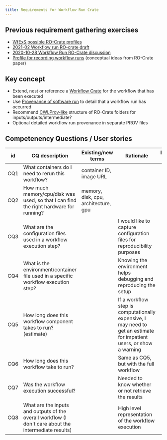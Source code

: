 ```yaml
---
title: Requirements for Workflow Run Crate
---
```


## Previous requirement gathering exercises

- [WfExS possible RO-Crate profiles](https://docs.google.com/document/d/1ALo0yQITwrzvmRPGzNqdG3zstr0XZ1FSliBjU2CNNwY/edit)
- [2021-02 Workflow run RO-crate draft](https://docs.google.com/document/d/1joew-17-C53xbi7xWdc-VWSMSrikA84J2wvy2Zv9Zvc/edit#)
- [2020-10-28 Workflow Run RO-Crate discussion](https://docs.google.com/document/d/1E02lUmHBBDrXi0JsQ9FZd4rXecl3XNfoGJuMfuQ2X2M/edit)
- [Profile for recording workflow runs](https://www.researchobject.org/2021-packaging-research-artefacts-with-ro-crate/manuscript.html#profile-for-recording-workflow-runs) (conceptual ideas from RO-Crate paper)

## Key concept

- Extend, nest or reference a [Workflow Crate](https://w3id.org/workflowhub/workflow-ro-crate/) for the workflow that has been executed
- Use [Provenance of software run](https://www.researchobject.org/ro-crate/1.1/provenance.html) to detail that a workflow run has occurred
- Recommend [CWLProv-like](https://w3id.org/cwl/prov/0.6.0) structure of RO-Crate folders for inputs/outputs/intermediate?
- Optional detailed workflow run provenance in separate PROV files

## Competenency Questions / User stories

id | CQ description | Existing/new terms | Rationale | Issue # |
 | -- | -- | -- | -- | -- |
 CQ1 | What containers do I need to rerun this workflow? | container ID, image URL | |
 CQ2 | How much memory/cpu/disk was used, so that I can find the right hardware for running? | memory, disk, cpu, architecture, gpu |  |
 CQ3 | What are the configuration files used in a workflow execution step? | | I would like to capture configuration files for reproducibility purposes |  |
 CQ4 | What is the environment/container file used in a specific workflow execution step? | | Knowing the environment helps debugging and reproducing the setup |  |
 CQ5 | How long does this workflow component takes to run? (estimate) | | If a workflow step is computationally expensive, I may need to get an estimate for impatient users, or show a warning |  |
 CQ6 | How long does this workflow take to run? | | Same as CQ5, but with the full workflow |  |
 CQ7 | Was the workflow execution successful? | | Needed to know whether or not retrieve the results |  |
 CQ8 | What are the inputs and outputs of the overall workflow (I don't care about the intermediate results) |  | High level representation of the workflow execution |
